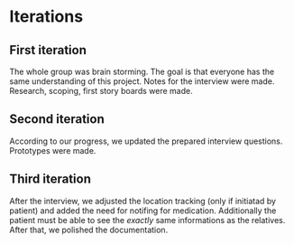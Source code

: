 # Iterations

## First iteration
The whole group was brain storming.
The goal is that everyone has the same understanding of this project.
Notes for the interview were made.
Research, scoping, first story boards were made.

## Second iteration
According to our progress, we updated the prepared interview questions.
Prototypes were made.

## Third iteration
After the interview, we adjusted the location tracking (only if initiatad by patient)
and added the need for notifing for medication. Additionally the patient must be able to see the _exactly_ same informations as the relatives.
After that, we polished the documentation.
